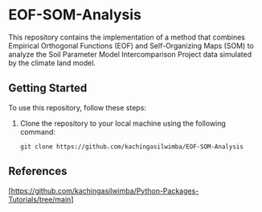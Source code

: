 # EOF-SOM-Analysis
This repository contains the implementation of a method that combines Empirical Orthogonal Functions (EOF) and Self-Organizing Maps (SOM) to analyze the Soil Parameter Model Intercomparison Project data simulated by the climate land model. 

## Getting Started

To use this repository, follow these steps:

1. Clone the repository to your local machine using the following command:
   ```
   git clone https://github.com/kachingasilwimba/EOF-SOM-Analysis
   ```

## References

[https://github.com/kachingasilwimba/Python-Packages-Tutorials/tree/main]

